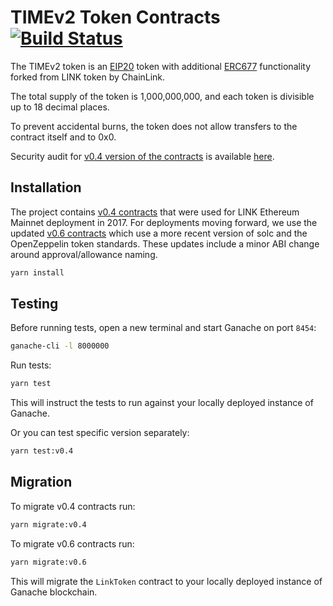 # TIMEv2 Token Contracts [![Build Status](https://travis-ci.org/smartcontractkit/LinkToken.svg?branch=master)](https://travis-ci.org/smartcontractkit/LinkToken)

The TIMEv2 token is an [EIP20](https://github.com/ethereum/EIPs/blob/master/EIPS/eip-20-token-standard.md) token with additional [ERC677](https://github.com/ethereum/EIPs/issues/677) functionality forked from LINK token by ChainLink.

The total supply of the token is 1,000,000,000, and each token is divisible up to 18 decimal places.

To prevent accidental burns, the token does not allow transfers to the contract itself and to 0x0.

Security audit for [v0.4 version of the contracts](./contracts/v0.4/) is available [here](https://gist.github.com/Arachnid/4aa88041bd6e34835b8c0fd051245e79).

## Installation

The project contains [v0.4 contracts](./contracts/v0.4/) that were used for LINK Ethereum Mainnet deployment in 2017. For deployments moving forward, we use the updated [v0.6 contracts](./contracts/v0.6/) which use a more recent version of solc and the OpenZeppelin token standards. These updates include a minor ABI change around approval/allowance naming.

```bash
yarn install
```

## Testing

Before running tests, open a new terminal and start Ganache on port `8454`:

```bash
ganache-cli -l 8000000
```

Run tests:

```bash
yarn test
```

This will instruct the tests to run against your locally deployed instance of Ganache.

Or you can test specific version separately:

```bash
yarn test:v0.4
```

## Migration

To migrate v0.4 contracts run:

```bash
yarn migrate:v0.4
```

To migrate v0.6 contracts run:

```bash
yarn migrate:v0.6
```

This will migrate the `LinkToken` contract to your locally deployed instance of Ganache blockchain.
